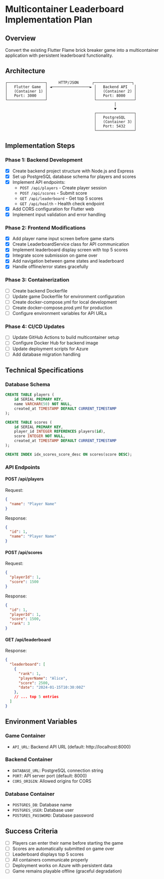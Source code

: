 # Multicontainer Leaderboard Implementation Plan

## Overview
Convert the existing Flutter Flame brick breaker game into a multicontainer application with persistent leaderboard functionality.

## Architecture
```
┌─────────────────┐     HTTP/JSON      ┌─────────────────┐
│   Flutter Game  │ ◄─────────────────► │   Backend API   │
│   (Container 1) │                     │   (Container 2) │
│   Port: 3000    │                     │   Port: 8000    │
└─────────────────┘                     └─────────────────┘
                                                 │
                                                 ▼
                                        ┌─────────────────┐
                                        │   PostgreSQL    │
                                        │   (Container 3) │
                                        │   Port: 5432    │
                                        └─────────────────┘
```

## Implementation Steps

### Phase 1: Backend Development
- [x] Create backend project structure with Node.js and Express
- [x] Set up PostgreSQL database schema for players and scores
- [x] Implement API endpoints:
  - `POST /api/players` - Create player session
  - `POST /api/scores` - Submit score
  - `GET /api/leaderboard` - Get top 5 scores
  - `GET /api/health` - Health check endpoint
- [x] Add CORS configuration for Flutter web
- [x] Implement input validation and error handling

### Phase 2: Frontend Modifications
- [x] Add player name input screen before game starts
- [x] Create LeaderboardService class for API communication
- [x] Implement leaderboard display screen with top 5 scores
- [x] Integrate score submission on game over
- [x] Add navigation between game states and leaderboard
- [x] Handle offline/error states gracefully

### Phase 3: Containerization
- [ ] Create backend Dockerfile
- [ ] Update game Dockerfile for environment configuration
- [ ] Create docker-compose.yml for local development
- [ ] Create docker-compose.prod.yml for production
- [ ] Configure environment variables for API URLs

### Phase 4: CI/CD Updates
- [ ] Update GitHub Actions to build multicontainer setup
- [ ] Configure Docker Hub for backend image
- [ ] Update deployment scripts for Azure
- [ ] Add database migration handling

## Technical Specifications

### Database Schema
```sql
CREATE TABLE players (
    id SERIAL PRIMARY KEY,
    name VARCHAR(50) NOT NULL,
    created_at TIMESTAMP DEFAULT CURRENT_TIMESTAMP
);

CREATE TABLE scores (
    id SERIAL PRIMARY KEY,
    player_id INTEGER REFERENCES players(id),
    score INTEGER NOT NULL,
    created_at TIMESTAMP DEFAULT CURRENT_TIMESTAMP
);

CREATE INDEX idx_scores_score_desc ON scores(score DESC);
```

### API Endpoints

#### POST /api/players
Request:
```json
{
  "name": "Player Name"
}
```
Response:
```json
{
  "id": 1,
  "name": "Player Name"
}
```

#### POST /api/scores
Request:
```json
{
  "playerId": 1,
  "score": 1500
}
```
Response:
```json
{
  "id": 1,
  "playerId": 1,
  "score": 1500,
  "rank": 3
}
```

#### GET /api/leaderboard
Response:
```json
{
  "leaderboard": [
    {
      "rank": 1,
      "playerName": "Alice",
      "score": 2500,
      "date": "2024-01-15T10:30:00Z"
    },
    // ... top 5 entries
  ]
}
```

## Environment Variables

### Game Container
- `API_URL`: Backend API URL (default: http://localhost:8000)

### Backend Container
- `DATABASE_URL`: PostgreSQL connection string
- `PORT`: API server port (default: 8000)
- `CORS_ORIGIN`: Allowed origins for CORS

### Database Container
- `POSTGRES_DB`: Database name
- `POSTGRES_USER`: Database user
- `POSTGRES_PASSWORD`: Database password

## Success Criteria
- [ ] Players can enter their name before starting the game
- [ ] Scores are automatically submitted on game over
- [ ] Leaderboard displays top 5 scores
- [ ] All containers communicate properly
- [ ] Deployment works on Azure with persistent data
- [ ] Game remains playable offline (graceful degradation) 